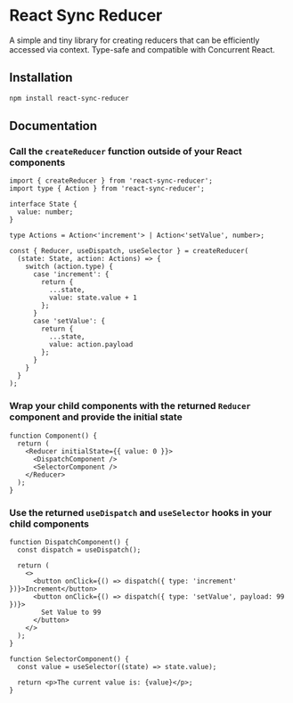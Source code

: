 # React Sync Reducer

A simple and tiny library for creating reducers that can be efficiently accessed via context. Type-safe and compatible with Concurrent React.

## Installation

```sh
npm install react-sync-reducer
```

## Documentation

### Call the `createReducer` function outside of your React components

```tsx
import { createReducer } from 'react-sync-reducer';
import type { Action } from 'react-sync-reducer';

interface State {
  value: number;
}

type Actions = Action<'increment'> | Action<'setValue', number>;

const { Reducer, useDispatch, useSelector } = createReducer(
  (state: State, action: Actions) => {
    switch (action.type) {
      case 'increment': {
        return {
          ...state,
          value: state.value + 1
        };
      }
      case 'setValue': {
        return {
          ...state,
          value: action.payload
        };
      }
    }
  }
);
```

### Wrap your child components with the returned `Reducer` component and provide the initial state

```tsx
function Component() {
  return (
    <Reducer initialState={{ value: 0 }}>
      <DispatchComponent />
      <SelectorComponent />
    </Reducer>
  );
}
```

### Use the returned `useDispatch` and `useSelector` hooks in your child components

```tsx
function DispatchComponent() {
  const dispatch = useDispatch();

  return (
    <>
      <button onClick={() => dispatch({ type: 'increment' })}>Increment</button>
      <button onClick={() => dispatch({ type: 'setValue', payload: 99 })}>
        Set Value to 99
      </button>
    </>
  );
}

function SelectorComponent() {
  const value = useSelector((state) => state.value);

  return <p>The current value is: {value}</p>;
}
```
